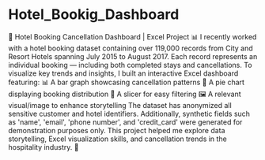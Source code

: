 # Hotel_Bookig_Dashboard

🚨 Hotel Booking Cancellation Dashboard | Excel Project 📊
I recently worked with a hotel booking dataset containing over 119,000 records from City and Resort Hotels spanning July 2015 to August 2017. Each record represents an individual booking — including both completed stays and cancellations.
To visualize key trends and insights, I built an interactive Excel dashboard featuring:
📊 A bar graph showcasing cancellation patterns
🥧 A pie chart displaying booking distribution
🧩 A slicer for easy filtering
🖼 A relevant visual/image to enhance storytelling
The dataset has anonymized all sensitive customer and hotel identifiers. Additionally, synthetic fields such as 'name', 'email', 'phone number', and 'credit_card' were generated for demonstration purposes only.
This project helped me explore data storytelling, Excel visualization skills, and cancellation trends in the hospitality industry. 🚀
